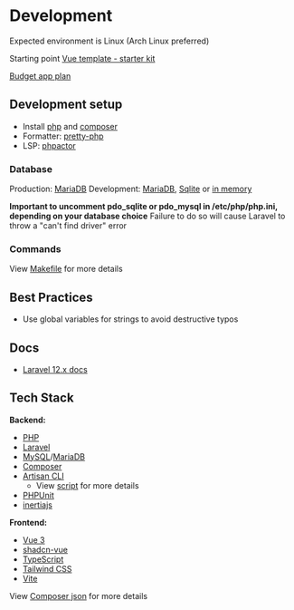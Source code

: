 # Development

Expected environment is Linux (Arch Linux preferred)

Starting point [Vue template - starter kit](https://github.com/laravel/vue-starter-kit)

[Budget app plan](./doc/budget-app-plan.md)

## Development setup

- Install [php](https://www.php.net/) and [composer](https://getcomposer.org/download/)
- Formatter: [pretty-php](https://github.com/lkrms/pretty-php)
- LSP: [phpactor](https://github.com/phpactor/phpactor)

### Database
Production: [MariaDB](https://wiki.archlinux.org/title/MariaDB)
Development: [MariaDB](https://wiki.archlinux.org/title/MariaDB), [Sqlite](https://www.sqlite.org/index.html) or [in memory](https://laravel.com/docs/12.x/database#in-memory-sqlite-testing)

**Important to uncomment pdo_sqlite or pdo_mysql in /etc/php/php.ini, depending on your database choice**
Failure to do so will cause Laravel to throw a "can't find driver" error

### Commands

View [Makefile](./Makefile) for more details

## Best Practices

- Use global variables for strings to avoid destructive typos

## Docs

- [Laravel 12.x docs](https://laravel.com/docs/12.x)

## Tech Stack

**Backend:**
- [PHP](https://www.php.net/)
- [Laravel](https://laravel.com/)
- [MySQL](https://www.mysql.com/)/[MariaDB](https://mariadb.org/)
- [Composer](https://getcomposer.org)
- [Artisan CLI](https://laravel.com/docs/12.x/artisan)
    - View [script](./artisan) for more details
- [PHPUnit](https://phpunit.de/)
- [inertiajs](https://inertiajs.com/)

**Frontend:**
- [Vue 3](https://vuejs.org/)
- [shadcn-vue](https://www.shadcn-vue.com/)
- [TypeScript](https://www.typescriptlang.org/)
- [Tailwind CSS](https://tailwindcss.com/)
- [Vite](https://vitejs.dev/)

View [Composer json](./composer.json) for more details
